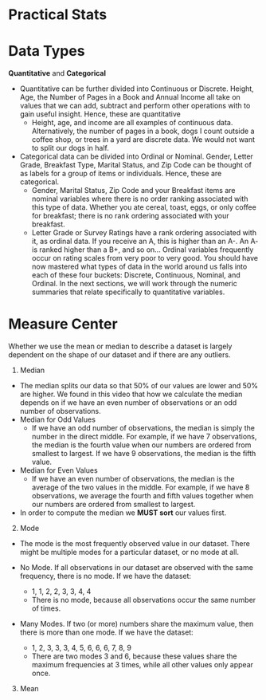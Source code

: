 # Practical Stats



# Data Types

**Quantitative** and **Categorical**

- Quantitative can be further divided into Continuous or Discrete. Height, Age, the Number of Pages in a Book and Annual Income all take on values that we can add, subtract and perform other operations with to gain useful insight. Hence, these are quantitative
  - Height, age, and income are all examples of continuous data. Alternatively, the number of pages in a book, dogs I count outside a coffee shop, or trees in a yard are discrete data. We would not want to split our dogs in half.
- Categorical data can be divided into Ordinal or Nominal. Gender, Letter Grade, Breakfast Type, Marital Status, and Zip Code can be thought of as labels for a group of items or individuals. Hence, these are categorical.
  -  Gender, Marital Status, Zip Code and your Breakfast items are nominal variables where there is no order ranking associated with this type of data. Whether you ate cereal, toast, eggs, or only coffee for breakfast; there is no rank ordering associated with your breakfast.
  - Letter Grade or Survey Ratings have a rank ordering associated with it, as ordinal data. If you receive an A, this is higher than an A-. An A- is ranked higher than a B+, and so on... Ordinal variables frequently occur on rating scales from very poor to very good. 
You should have now mastered what types of data in the world around us falls into each of these four buckets: Discrete, Continuous, Nominal, and Ordinal. In the next sections, we will work through the numeric summaries that relate specifically to quantitative variables. 





# Measure Center

Whether we use the mean or median to describe a dataset is largely dependent on the shape of our dataset and if there are any outliers.

1. Median 
 - The median splits our data so that 50% of our values are lower and 50% are higher. We found in this video that how we calculate the median depends on if we have an even number of observations or an odd number of observations. 
 - Median for Odd Values
   - If we have an odd number of observations, the median is simply the number in the direct middle. For example, if we have 7 observations, the median is the fourth value when our numbers are ordered from smallest to largest. If we have 9 observations, the median is the fifth value. 
 - Median for Even Values
   - If we have an even number of observations, the median is the average of the two values in the middle. For example, if we have 8 observations, we average the fourth and fifth values together when our numbers are ordered from smallest to largest. 
 - In order to compute the median we **MUST sort** our values first. 
 
2. Mode
- The mode is the most frequently observed value in our dataset. There might be multiple modes for a particular dataset, or no mode at all. 
- No Mode. If all observations in our dataset are observed with the same frequency, there is no mode. If we have the dataset:

  - 1, 1, 2, 2, 3, 3, 4, 4
  - There is no mode, because all observations occur the same number of times.

- Many Modes. If two (or more) numbers share the maximum value, then there is more than one mode. If we have the dataset:
  - 1, 2, 3, 3, 3, 4, 5, 6, 6, 6, 7, 8, 9
  - There are two modes 3 and 6, because these values share the maximum frequencies at 3 times, while all other values only appear once. 
3. Mean

 

